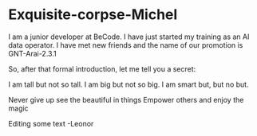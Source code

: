 # Exquisite-corpse-Michel

I am a junior developer at BeCode.
I have just started my training as an AI data operator.
I have met new friends and the name of our promotion is GNT-Arai-2.3.1

So, after that formal introduction, let me tell you a secret: 

I am tall but not so tall.
I am big but not so big.
I am smart but, but no but.



Never give up 
see the beautiful in things
Empower others and enjoy the magic

Editing some text -Leonor
